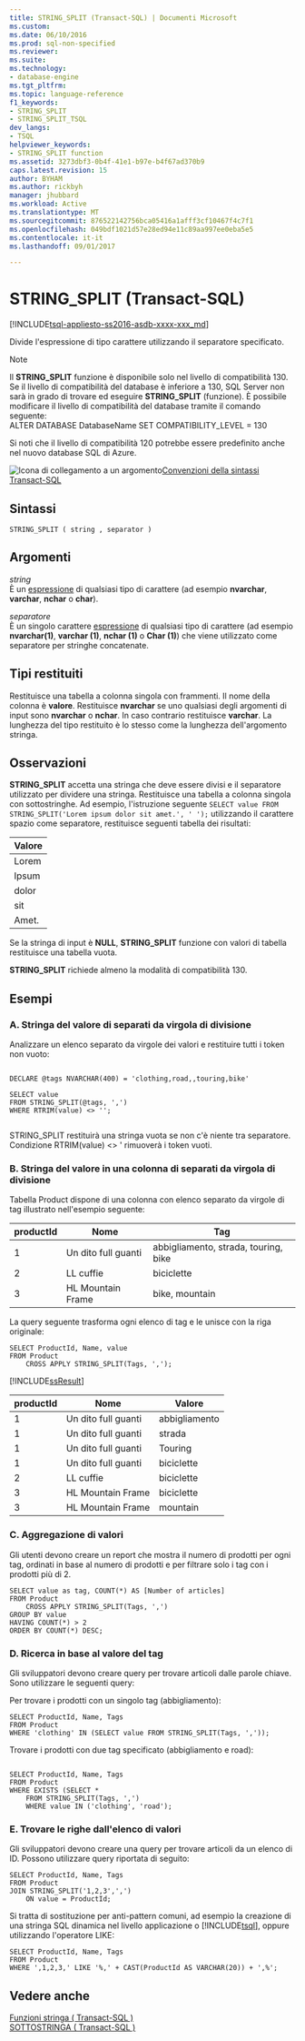 ```yaml
---
title: STRING_SPLIT (Transact-SQL) | Documenti Microsoft
ms.custom: 
ms.date: 06/10/2016
ms.prod: sql-non-specified
ms.reviewer: 
ms.suite: 
ms.technology:
- database-engine
ms.tgt_pltfrm: 
ms.topic: language-reference
f1_keywords:
- STRING_SPLIT
- STRING_SPLIT_TSQL
dev_langs:
- TSQL
helpviewer_keywords:
- STRING_SPLIT function
ms.assetid: 3273dbf3-0b4f-41e1-b97e-b4f67ad370b9
caps.latest.revision: 15
author: BYHAM
ms.author: rickbyh
manager: jhubbard
ms.workload: Active
ms.translationtype: MT
ms.sourcegitcommit: 876522142756bca05416a1afff3cf10467f4c7f1
ms.openlocfilehash: 049bdf1021d57e28ed94e11c89aa997ee0eba5e5
ms.contentlocale: it-it
ms.lasthandoff: 09/01/2017

---
```

# <a name="stringsplit-transact-sql"></a>STRING_SPLIT (Transact-SQL)
[!INCLUDE[tsql-appliesto-ss2016-asdb-xxxx-xxx_md](../../includes/tsql-appliesto-ss2016-asdb-xxxx-xxx-md.md)]

  Divide l'espressione di tipo carattere utilizzando il separatore specificato.  
  
> [!NOTE]  
>  Il **STRING_SPLIT** funzione è disponibile solo nel livello di compatibilità 130. Se il livello di compatibilità del database è inferiore a 130, SQL Server non sarà in grado di trovare ed eseguire **STRING_SPLIT** (funzione). È possibile modificare il livello di compatibilità del database tramite il comando seguente:  
> ALTER DATABASE DatabaseName SET COMPATIBILITY_LEVEL = 130  
>   
>  Si noti che il livello di compatibilità 120 potrebbe essere predefinito anche nel nuovo database SQL di Azure.  
  
 ![Icona di collegamento a un argomento](../../database-engine/configure-windows/media/topic-link.gif "Icona di collegamento a un argomento")[Convenzioni della sintassi Transact-SQL](../../t-sql/language-elements/transact-sql-syntax-conventions-transact-sql.md)  
  
## <a name="syntax"></a>Sintassi  
  
```  
STRING_SPLIT ( string , separator )  
```  
  
## <a name="arguments"></a>Argomenti  
 *string*  
 È un [espressione](../../t-sql/language-elements/expressions-transact-sql.md) di qualsiasi tipo di carattere (ad esempio **nvarchar**, **varchar**, **nchar** o **char**).  
  
 *separatore*  
 È un singolo carattere [espressione](../../t-sql/language-elements/expressions-transact-sql.md) di qualsiasi tipo di carattere (ad esempio **nvarchar(1)**, **varchar (1)**, **nchar (1)** o  **Char (1)**) che viene utilizzato come separatore per stringhe concatenate.  
  
## <a name="return-types"></a>Tipi restituiti  
 Restituisce una tabella a colonna singola con frammenti. Il nome della colonna è **valore**. Restituisce **nvarchar** se uno qualsiasi degli argomenti di input sono **nvarchar** o **nchar**. In caso contrario restituisce **varchar**. La lunghezza del tipo restituito è lo stesso come la lunghezza dell'argomento stringa.  
  
## <a name="remarks"></a>Osservazioni  
 **STRING_SPLIT** accetta una stringa che deve essere divisi e il separatore utilizzato per dividere una stringa. Restituisce una tabella a colonna singola con sottostringhe. Ad esempio, l'istruzione seguente `SELECT value FROM STRING_SPLIT('Lorem ipsum dolor sit amet.', ' ');` utilizzando il carattere spazio come separatore, restituisce seguenti tabella dei risultati:  
  
|Valore|  
|-----------|  
|Lorem|  
|Ipsum|  
|dolor|  
|sit|  
|Amet.|  
  
 Se la stringa di input è **NULL**, **STRING_SPLIT** funzione con valori di tabella restituisce una tabella vuota.  
  
 **STRING_SPLIT** richiede almeno la modalità di compatibilità 130.  
  
## <a name="examples"></a>Esempi  
  
### <a name="a-split-comma-separated-value-string"></a>A. Stringa del valore di separati da virgola di divisione  
 Analizzare un elenco separato da virgole dei valori e restituire tutti i token non vuoto:  
  
```  
  
DECLARE @tags NVARCHAR(400) = 'clothing,road,,touring,bike'  
  
SELECT value  
FROM STRING_SPLIT(@tags, ',')  
WHERE RTRIM(value) <> '';  
  
```  
  
 STRING_SPLIT restituirà una stringa vuota se non c'è niente tra separatore. Condizione RTRIM(value) <> ' rimuoverà i token vuoti.  
  
### <a name="b-split-comma-separated-value-string-in-a-column"></a>B. Stringa del valore in una colonna di separati da virgola di divisione  
 Tabella Product dispone di una colonna con elenco separato da virgole di tag illustrato nell'esempio seguente:  
  
|productId|Nome|Tag|  
|---------------|----------|----------|  
|1|Un dito full guanti|abbigliamento, strada, touring, bike|  
|2|LL cuffie|biciclette|  
|3|HL Mountain Frame|bike, mountain|  
  
 La query seguente trasforma ogni elenco di tag e le unisce con la riga originale:  
  
```  
SELECT ProductId, Name, value  
FROM Product  
    CROSS APPLY STRING_SPLIT(Tags, ',');  
```  
  
 [!INCLUDE[ssResult](../../includes/ssresult-md.md)]  
  
|productId|Nome|Valore|  
|---------------|----------|-----------|  
|1|Un dito full guanti|abbigliamento|  
|1|Un dito full guanti|strada|  
|1|Un dito full guanti|Touring|  
|1|Un dito full guanti|biciclette|  
|2|LL cuffie|biciclette|  
|3|HL Mountain Frame|biciclette|  
|3|HL Mountain Frame|mountain|  
  
### <a name="c-aggregation-by-values"></a>C. Aggregazione di valori  
 Gli utenti devono creare un report che mostra il numero di prodotti per ogni tag, ordinati in base al numero di prodotti e per filtrare solo i tag con i prodotti più di 2.  
  
```  
SELECT value as tag, COUNT(*) AS [Number of articles]  
FROM Product  
    CROSS APPLY STRING_SPLIT(Tags, ',')  
GROUP BY value  
HAVING COUNT(*) > 2  
ORDER BY COUNT(*) DESC;  
```  
  
### <a name="d-search-by-tag-value"></a>D. Ricerca in base al valore del tag  
 Gli sviluppatori devono creare query per trovare articoli dalle parole chiave. Sono utilizzare le seguenti query:  
  
 Per trovare i prodotti con un singolo tag (abbigliamento):  
  
```  
SELECT ProductId, Name, Tags  
FROM Product  
WHERE 'clothing' IN (SELECT value FROM STRING_SPLIT(Tags, ','));  
```  
  
 Trovare i prodotti con due tag specificato (abbigliamento e road):  
  
```  
  
SELECT ProductId, Name, Tags  
FROM Product  
WHERE EXISTS (SELECT *  
    FROM STRING_SPLIT(Tags, ',')  
    WHERE value IN ('clothing', 'road');  
```  
  
### <a name="e-find-rows-by-list-of-values"></a>E. Trovare le righe dall'elenco di valori  
 Gli sviluppatori devono creare una query per trovare articoli da un elenco di ID. Possono utilizzare query riportata di seguito:  
  
```  
SELECT ProductId, Name, Tags  
FROM Product  
JOIN STRING_SPLIT('1,2,3',',')   
    ON value = ProductId;  
```  
  
 Si tratta di sostituzione per anti-pattern comuni, ad esempio la creazione di una stringa SQL dinamica nel livello applicazione o [!INCLUDE[tsql](../../includes/tsql-md.md)], oppure utilizzando l'operatore LIKE:  
  
```  
SELECT ProductId, Name, Tags  
FROM Product  
WHERE ',1,2,3,' LIKE '%,' + CAST(ProductId AS VARCHAR(20)) + ',%';  
```  
  
## <a name="see-also"></a>Vedere anche  
 [Funzioni stringa &#40; Transact-SQL &#41;](../../t-sql/functions/string-functions-transact-sql.md)   
 [SOTTOSTRINGA &#40; Transact-SQL &#41;](../../t-sql/functions/substring-transact-sql.md)  
  
  

